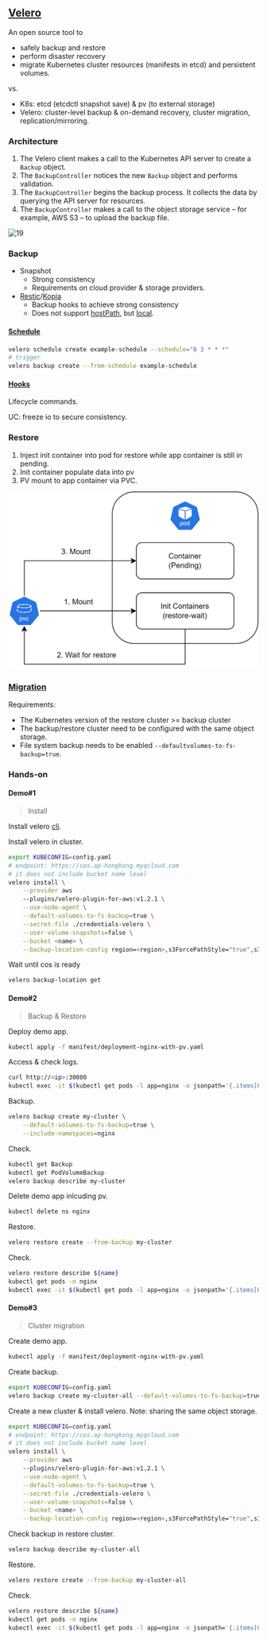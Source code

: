 ## [Velero](https://velero.io/)

An open source tool to

- safely backup and restore
- perform disaster recovery
- migrate Kubernetes cluster resources (manifests in etcd) and persistent volumes.

vs.

- K8s: etcd (etcdctl snapshot save) & pv (to external storage)
- Velero: cluster-level backup & on-demand recovery, cluster migration, replication/mirroring.

### Architecture

1. The Velero client makes a call to the Kubernetes API server to create a `Backup` object.
2. The `BackupController` notices the new `Backup` object and performs validation.
3. The `BackupController` begins the backup process. It collects the data by querying the API server for resources.
4. The `BackupController` makes a call to the object storage service – for example, AWS S3 – to upload the backup file.

![19](https://velero.io/docs/v1.5/img/backup-process.png)

### Backup

- Snapshot
  - Strong consistency
  - Requirements on cloud provider & storage providers.
- [Restic](https://restic.net/)/[Kopia](https://kopia.io/)
  - Backup hooks to achieve strong consistency
  - Does not support [hostPath](https://kubernetes.io/docs/concepts/storage/volumes/#hostpath), but [local](https://kubernetes.io/docs/concepts/storage/storage-classes/#local).

#### [Schedule](https://velero.io/docs/v1.9/backup-reference/#schedule-a-backup)

```bash
velero schedule create example-schedule --schedule="0 3 * * *"
# trigger 
velero backup create --from-schedule example-schedule
```

#### [Hooks](https://velero.io/docs/v1.3.2/hooks/)

Lifecycle commands.

UC: freeze io to secure consistency.

### Restore

1. Inject init container into pod for restore while app container is still in pending.
2. Init container populate data into pv
3. PV mount to app container via PVC.

![velero-restore](Readme.assets/velero-restore.png)

### [Migration](https://velero.io/docs/main/migration-case/)

Requirements:

- The Kubernetes version of the restore cluster >= backup cluster
- The backup/restore cluster need to be configured with the same object storage.
- File system backup needs to be enabled `--defaultvolumes-to-fs-backup=true`.

### Hands-on

#### Demo#1

> Install

Install velero [cli](https://velero.io/docs/v1.3.0/basic-install/#install-the-cli).

Install velero in cluster.

```bash
export KUBECONFIG=config.yaml
# endpoint: https://cos.ap-hongkong.myqcloud.com
# it does not include bucket name level
velero install \
	--provider aws
	--plugins/velero-plugin-for-aws:v1.2.1 \
	--use-node-agent \
	--default-volumes-to-fs-backup=true \
	--secret-file ./credentials-velero \
	--user-volume-snapshots=false \
	--bucket <name> \
	--backup-location-config region=<region>,s3ForcePathStyle="true",s3Url=<endpoint>
```

Wait until cos is ready

```bash
velero backup-location get
```

#### Demo#2

> Backup & Restore

Deploy demo app.

```bash
kubectl apply -f manifest/deployment-nginx-with-pv.yaml
```

Access & check logs.

```bash
curl http://<ip>:30080
kubectl exec -it $(kubectl get pods -l app=nginx -o jsonpath='{.items[0].metadata.name}' -n nginx) -n nginx -- cat /var/log/nginx/access.log
```

Backup.

```bash
velero backup create my-cluster \
	--default-volumes-to-fs-backup=true \
	--include-namespaces=nginx
```

Check.

```bash
kubectl get Backup
kubectl get PodVolumeBackup
velero backup describe my-cluster
```

Delete demo app inlcuding pv.

```bash
kubectl delete ns nginx
```

Restore.

```bash
velero restore create --from-backup my-cluster
```

Check.

```bash
velero restore describe ${name}
kubectl get pods -n nginx
kubectl exec -it $(kubectl get pods -l app=nginx -o jsonpath='{.items[0].metadata.name}' -n nginx) -n nginx -- cat /var/log/nginx/access.log
```

#### Demo#3

> Cluster migration

Create demo app.

```bash
kubectl apply -f manifest/deployment-nginx-with-pv.yaml
```

Create backup.

```bash
export KUBECONFIG=config.yaml
velero backup create my-cluster-all --default-volumes-to-fs-backup=true
```

Create a new cluster & install velero. Note: sharing the same object storage.

```bash
export KUBECONFIG=config.yaml
# endpoint: https://cos.ap-hongkong.myqcloud.com
# it does not include bucket name level
velero install \
	--provider aws
	--plugins/velero-plugin-for-aws:v1.2.1 \
	--use-node-agent \
	--default-volumes-to-fs-backup=true \
	--secret-file ./credentials-velero \
	--user-volume-snapshots=false \
	--bucket <name> \
	--backup-location-config region=<region>,s3ForcePathStyle="true",s3Url=<endpoint>
```

Check backup in restore cluster.

```bash
velero backup describe my-cluster-all
```

Restore.

```bash
velero restore create --from-backup my-cluster-all
```

Check.

```bash
velero restore describe ${name}
kubectl get pods -n nginx
kubectl exec -it $(kubectl get pods -l app=nginx -o jsonpath='{.items[0].metadata.name}' -n nginx) -n nginx -- cat /var/log/nginx/access.log
```

